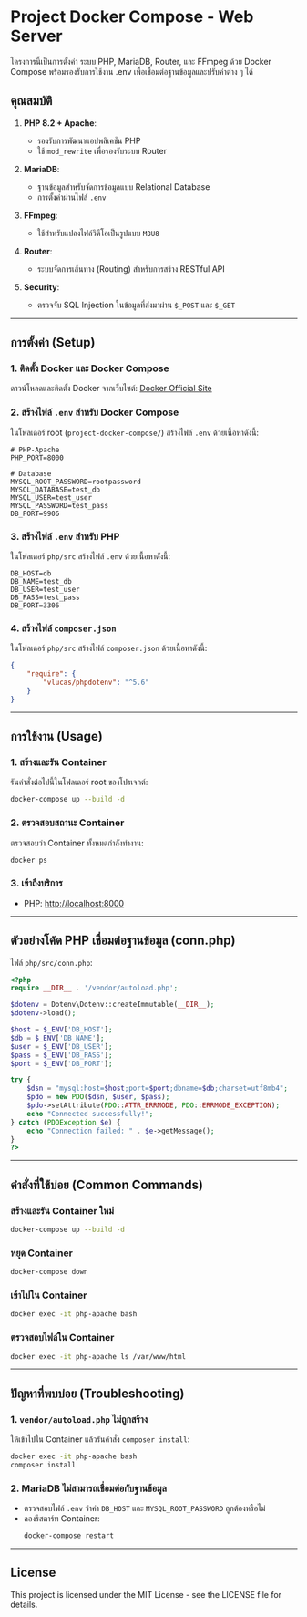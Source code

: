 
# Project Docker Compose - Web Server

โครงการนี้เป็นการตั้งค่า ระบบ PHP, MariaDB, Router, และ FFmpeg ด้วย Docker Compose พร้อมรองรับการใช้งาน .env เพื่อเชื่อมต่อฐานข้อมูลและปรับค่าต่าง ๆ ได้

## **คุณสมบัติ**

1. **PHP 8.2 + Apache**:
   - รองรับการพัฒนาแอปพลิเคชัน PHP
   - ใช้ `mod_rewrite` เพื่อรองรับระบบ Router

2. **MariaDB**:
   - ฐานข้อมูลสำหรับจัดการข้อมูลแบบ Relational Database
   - การตั้งค่าผ่านไฟล์ `.env`

3. **FFmpeg**:
   - ใช้สำหรับแปลงไฟล์วิดีโอเป็นรูปแบบ `M3U8`

4. **Router**:
   - ระบบจัดการเส้นทาง (Routing) สำหรับการสร้าง RESTful API

5. **Security**:
   - ตรวจจับ SQL Injection ในข้อมูลที่ส่งมาผ่าน `$_POST` และ `$_GET`

---

## การตั้งค่า (Setup)

### 1. ติดตั้ง Docker และ Docker Compose
ดาวน์โหลดและติดตั้ง Docker จากเว็บไซต์: [Docker Official Site](https://www.docker.com/)

### 2. สร้างไฟล์ `.env` สำหรับ Docker Compose
ในโฟลเดอร์ root (`project-docker-compose/`) สร้างไฟล์ `.env` ด้วยเนื้อหาดังนี้:
```env
# PHP-Apache
PHP_PORT=8000

# Database
MYSQL_ROOT_PASSWORD=rootpassword
MYSQL_DATABASE=test_db
MYSQL_USER=test_user
MYSQL_PASSWORD=test_pass
DB_PORT=9906

```

### 3. สร้างไฟล์ `.env` สำหรับ PHP
ในโฟลเดอร์ `php/src` สร้างไฟล์ `.env` ด้วยเนื้อหาดังนี้:
```env
DB_HOST=db
DB_NAME=test_db
DB_USER=test_user
DB_PASS=test_pass
DB_PORT=3306
```

### 4. สร้างไฟล์ `composer.json`
ในโฟลเดอร์ `php/src` สร้างไฟล์ `composer.json` ด้วยเนื้อหาดังนี้:
```json
{
    "require": {
        "vlucas/phpdotenv": "^5.6"
    }
}
```

---

## การใช้งาน (Usage)

### 1. สร้างและรัน Container
รันคำสั่งต่อไปนี้ในโฟลเดอร์ root ของโปรเจกต์:
```bash
docker-compose up --build -d
```

### 2. ตรวจสอบสถานะ Container
ตรวจสอบว่า Container ทั้งหมดกำลังทำงาน:
```bash
docker ps
```

### 3. เข้าถึงบริการ
- PHP: [http://localhost:8000](http://localhost:8000)

---

## ตัวอย่างโค้ด PHP เชื่อมต่อฐานข้อมูล (conn.php)

ไฟล์ `php/src/conn.php`:
```php
<?php
require __DIR__ . '/vendor/autoload.php';

$dotenv = Dotenv\Dotenv::createImmutable(__DIR__);
$dotenv->load();

$host = $_ENV['DB_HOST'];
$db = $_ENV['DB_NAME'];
$user = $_ENV['DB_USER'];
$pass = $_ENV['DB_PASS'];
$port = $_ENV['DB_PORT'];

try {
    $dsn = "mysql:host=$host;port=$port;dbname=$db;charset=utf8mb4";
    $pdo = new PDO($dsn, $user, $pass);
    $pdo->setAttribute(PDO::ATTR_ERRMODE, PDO::ERRMODE_EXCEPTION);
    echo "Connected successfully!";
} catch (PDOException $e) {
    echo "Connection failed: " . $e->getMessage();
}
?>
```

---

## คำสั่งที่ใช้บ่อย (Common Commands)

### สร้างและรัน Container ใหม่
```bash
docker-compose up --build -d
```

### หยุด Container
```bash
docker-compose down
```

### เข้าไปใน Container
```bash
docker exec -it php-apache bash
```

### ตรวจสอบไฟล์ใน Container
```bash
docker exec -it php-apache ls /var/www/html
```

---

## ปัญหาที่พบบ่อย (Troubleshooting)

### 1. `vendor/autoload.php` ไม่ถูกสร้าง
ให้เข้าไปใน Container แล้วรันคำสั่ง `composer install`:
```bash
docker exec -it php-apache bash
composer install
```

### 2. MariaDB ไม่สามารถเชื่อมต่อกับฐานข้อมูล
- ตรวจสอบไฟล์ `.env` ว่าค่า `DB_HOST` และ `MYSQL_ROOT_PASSWORD` ถูกต้องหรือไม่
- ลองรีสตาร์ท Container:
  ```bash
  docker-compose restart
  ```

---

## License

This project is licensed under the MIT License - see the LICENSE file for details.

